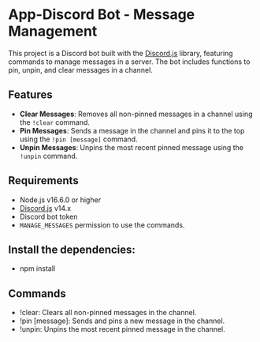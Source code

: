# App-Discord Bot - Message Management

This project is a Discord bot built with the [Discord.js](https://discord.js.org/) library, featuring commands to manage messages in a server. The bot includes functions to pin, unpin, and clear messages in a channel.

## Features

- **Clear Messages**: Removes all non-pinned messages in a channel using the `!clear` command.
- **Pin Messages**: Sends a message in the channel and pins it to the top using the `!pin [message]` command.
- **Unpin Messages**: Unpins the most recent pinned message using the `!unpin` command.

## Requirements

- Node.js v16.6.0 or higher
- [Discord.js](https://discord.js.org/) v14.x
- Discord bot token
- `MANAGE_MESSAGES` permission to use the commands.

## Install the dependencies:

- npm install

## Commands

- !clear: Clears all non-pinned messages in the channel.
- !pin [message]: Sends and pins a new message in the channel.
- !unpin: Unpins the most recent pinned message in the channel.
